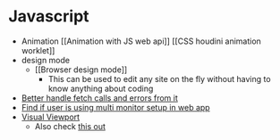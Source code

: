 # Javascript

- Animation
  [[Animation with JS web api]]
  [[CSS houdini animation worklet]]
- design mode
  - [[Browser design mode]]
    - This can be used to edit any site on the fly without having to know anything about coding
- [Better handle fetch calls and errors from it](https://www.linkedin.com/posts/ssewell_i-had-no-idea-that-adding-timeouts-to-fetch-activity-7188226776001646592-R6N3?utm_source=share&utm_medium=member_desktop)
- [Find if user is using multi monitor setup in web app](https://developer.mozilla.org/en-US/docs/Web/API/Window/getScreenDetails)
- [Visual Viewport](https://developer.mozilla.org/en-US/docs/Web/API/Visual_Viewport_API)
	- Also check [this out](https://twitter.com/rikschennink/status/1361598959828037633)

[//begin]: # "Autogenerated link references for markdown compatibility"
[animation-js-web-api]: animation-js-web-api.md "Animation js web api"
[css-houdini-animation-worklets]: css-houdini-animation-worklets.md "Css houdini animation worklets"
[design-mode]: design-mode.md "Design mode"
[//end]: # "Autogenerated link references"
